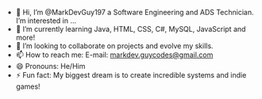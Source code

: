 - 👋 Hi, I’m @MarkDevGuy197 a Software Engineering and ADS Technician. I’m interested in ...
- 🌱 I’m currently learning Java, HTML, CSS, C#, MySQL, JavaScript and more!
- 💞️ I’m looking to collaborate on projects and evolve my skills.
- 📫 How to reach me: E-mail: markdev.guycodes@gmail.com
- 😄 Pronouns: He/Him
- ⚡ Fun fact: My biggest dream is to create incredible systems and indie games!

<!---
MarkDevGuy197/MarkDevGuy197 is a ✨ special ✨ repository because its `README.md` (this file) appears on your GitHub profile.
You can click the Preview link to take a look at your changes.
--->
